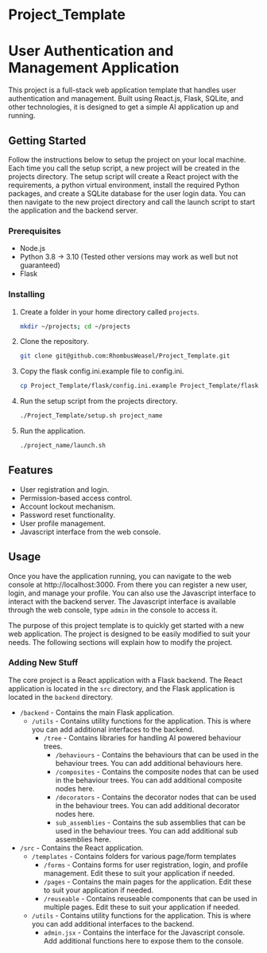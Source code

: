 # Project_Template

# User Authentication and Management Application

This project is a full-stack web application template that handles user authentication and management.
Built using React.js, Flask, SQLite, and other technologies, it is designed to get a simple AI application up and running.

## Getting Started

Follow the instructions below to setup the project on your local machine. Each time you call the setup script, a new project will be created in the projects directory. The setup script will create a React project with the requirements, a python virtual environment, install the required Python packages, and create a SQLite database for the user login data.
You can then navigate to the new project directory and call the launch script to start the application and the backend server.

### Prerequisites

- Node.js
- Python 3.8 -> 3.10 (Tested other versions may work as well but not guaranteed)
- Flask

### Installing

1. Create a folder in your home directory called `projects`.

   ```bash
   mkdir ~/projects; cd ~/projects
   ```

2. Clone the repository.

   ```bash
   git clone git@github.com:RhombusWeasel/Project_Template.git
   ```

3. Copy the flask config.ini.example file to config.ini.

   ```bash
   cp Project_Template/flask/config.ini.example Project_Template/flask/config.ini
   ```

4. Run the setup script from the projects directory.

   ```bash
   ./Project_Template/setup.sh project_name
   ```

5. Run the application.

   ```bash
   ./project_name/launch.sh
   ```

## Features

- User registration and login.
- Permission-based access control.
- Account lockout mechanism.
- Password reset functionality.
- User profile management.
- Javascript interface from the web console.

## Usage

Once you have the application running, you can navigate to the web console at http://localhost:3000. From there you can register a new user, login, and manage your profile. You can also use the Javascript interface to interact with the backend server. The Javascript interface is available through the web console, type `admin` in the console to access it.

The purpose of this project template is to quickly get started with a new web application. The project is designed to be easily modified to suit your needs. The following sections will explain how to modify the project.

### Adding New Stuff

The core project is a React application with a Flask backend. The React application is located in the `src` directory, and the Flask application is located in the `backend` directory.

- `/backend` - Contains the main Flask application.
  - `/utils` - Contains utility functions for the application. This is where you can add additional interfaces to the backend.
    - `/tree` - Contains libraries for handling AI powered behaviour trees.
      - `/behaviours` - Contains the behaviours that can be used in the behaviour trees. You can add additional behaviours here.
      - `/composites` - Contains the composite nodes that can be used in the behaviour trees. You can add additional composite nodes here.
      - `/decorators` - Contains the decorator nodes that can be used in the behaviour trees. You can add additional decorator nodes here.
      - `sub_assemblies` - Contains the sub assemblies that can be used in the behaviour trees. You can add additional sub assemblies here.
- `/src` - Contains the React application.
  - `/templates` - Contains folders for various page/form templates
    - `/forms` - Contains forms for user registration, login, and profile management. Edit these to suit your application if needed.
    - `/pages` - Contains the main pages for the application. Edit these to suit your application if needed.
    - `/reuseable` - Contains reuseable components that can be used in multiple pages. Edit these to suit your application if needed.
  - `/utils` - Contains utility functions for the application. This is where you can add additional interfaces to the backend.
    - `admin.jsx` - Contains the interface for the Javascript console. Add additional functions here to expose them to the console.
